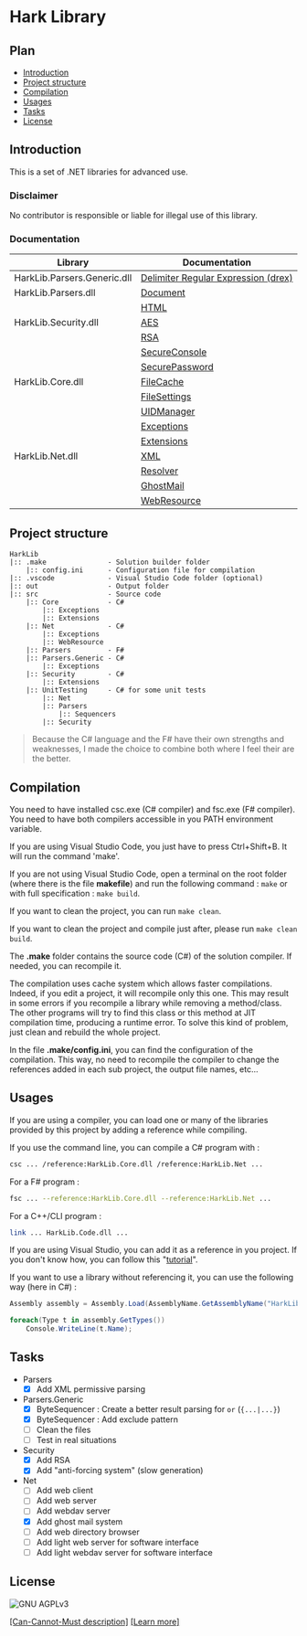 # Hark Library

## Plan

- [Introduction](#introduction)
- [Project structure](#project-structure)
- [Compilation](#compilation)
- [Usages](#usages)
- [Tasks](#tasks)
- [License](#license)

## Introduction

This is a set of .NET libraries for advanced use.

### Disclaimer

No contributor is responsible or liable for illegal use of
this library.

### Documentation

| Library | Documentation |
| --- | --- |
| HarkLib.Parsers.Generic.dll | [Delimiter Regular Expression (drex)](https://github.com/OpenHark/HarkLib/wiki/Delimiter-Regular-Expression-(drex)) |
| HarkLib.Parsers.dll | [Document](https://github.com/OpenHark/HarkLib/wiki/) |
|  | [HTML](https://github.com/OpenHark/HarkLib/wiki/) |
| HarkLib.Security.dll | [AES](https://github.com/OpenHark/HarkLib/wiki/) |
|  | [RSA](https://github.com/OpenHark/HarkLib/wiki/) |
|  | [SecureConsole](https://github.com/OpenHark/HarkLib/wiki/) |
|  | [SecurePassword](https://github.com/OpenHark/HarkLib/wiki/) |
| HarkLib.Core.dll | [FileCache](https://github.com/OpenHark/HarkLib/wiki/) |
|  | [FileSettings](https://github.com/OpenHark/HarkLib/wiki/) |
|  | [UIDManager](https://github.com/OpenHark/HarkLib/wiki/) |
|  | [Exceptions](https://github.com/OpenHark/HarkLib/wiki/) |
|  | [Extensions](https://github.com/OpenHark/HarkLib/wiki/) |
| HarkLib.Net.dll | [XML](https://github.com/OpenHark/HarkLib/wiki/) |
|  | [Resolver](https://github.com/OpenHark/HarkLib/wiki/) |
|  | [GhostMail](https://github.com/OpenHark/HarkLib/wiki/) |
|  | [WebResource](https://github.com/OpenHark/HarkLib/wiki/) |

## Project structure

```
HarkLib
|:: .make               - Solution builder folder
    |:: config.ini      - Configuration file for compilation
|:: .vscode             - Visual Studio Code folder (optional)
|:: out                 - Output folder
|:: src                 - Source code
    |:: Core            - C#
        |:: Exceptions
        |:: Extensions
    |:: Net             - C#
        |:: Exceptions
        |:: WebResource
    |:: Parsers         - F#
    |:: Parsers.Generic - C#
        |:: Exceptions
    |:: Security        - C#
        |:: Extensions
    |:: UnitTesting     - C# for some unit tests
        |:: Net
        |:: Parsers
            |:: Sequencers
        |:: Security
```

> Because the C# language and the F# have their own strengths
and weaknesses, I made the choice to combine both where I
feel their are the better.

## Compilation

You need to have installed csc.exe (C# compiler) and fsc.exe
(F# compiler). You need to have both compilers accessible in
you PATH environment variable.

If you are using Visual Studio Code, you just have to press
Ctrl+Shift+B. It will run the command 'make'.

If you are not using Visual Studio Code, open a terminal on
the root folder (where there is the file **makefile**) and run
the following command : ` make ` or with full specification :
` make build `.

If you want to clean the project, you can run ` make clean `.

If you want to clean the project and compile just after, please
run ` make clean build `.

The **.make** folder contains the source code (C#) of the solution
compiler. If needed, you can recompile it.

The compilation uses cache system which allows faster compilations.
Indeed, if you edit a project, it will recompile only this one.
This may result in some errors if you recompile a library while
removing a method/class. The other programs will try to find this
class or this method at JIT compilation time, producing a runtime
error. To solve this kind of problem, just clean and rebuild the whole
project.

In the file **.make/config.ini**, you can find the configuration of
the compilation. This way, no need to recompile the compiler to
change the references added in each sub project, the output file
names, etc...

## Usages

If you are using a compiler, you can load one or many of the libraries
provided by this project by adding a reference while compiling.

If you use the command line, you can compile a C# program with :

```sh
csc ... /reference:HarkLib.Core.dll /reference:HarkLib.Net ...
```

For a F# program :

```sh
fsc ... --reference:HarkLib.Core.dll --reference:HarkLib.Net ...
```

For a C++/CLI program :

```sh
link ... HarkLib.Code.dll ...
```

If you are using Visual Studio, you can add it as a reference in
you project. If you don't know how, you can follow this "[tutorial](https://msdn.microsoft.com/en-us/library/7314433t(v=vs.90).aspx)".

If you want to use a library without referencing it, you can use
the following way (here in C#) :

```csharp
Assembly assembly = Assembly.Load(AssemblyName.GetAssemblyName("HarkLib.Security.dll"));

foreach(Type t in assembly.GetTypes())
    Console.WriteLine(t.Name);
```

## Tasks

- Parsers
  - [X] Add XML permissive parsing
- Parsers.Generic
  - [X] ByteSequencer : Create a better result parsing for `or` (`{...|...}`)
  - [X] ByteSequencer : Add exclude pattern
  - [ ] Clean the files
  - [ ] Test in real situations
- Security
  - [X] Add RSA
  - [X] Add "anti-forcing system" (slow generation)
- Net
  - [ ] Add web client
  - [ ] Add web server
  - [ ] Add webdav server
  - [X] Add ghost mail system
  - [ ] Add web directory browser
  - [ ] Add light web server for software interface
  - [ ] Add light webdav server for software interface

## License

![GNU AGPLv3](https://www.gnu.org/graphics/agplv3-155x51.png)

[[Can-Cannot-Must description]](https://www.tldrlegal.com/l/agpl3)
[[Learn more]](http://www.gnu.org/licenses/agpl-3.0.html)
